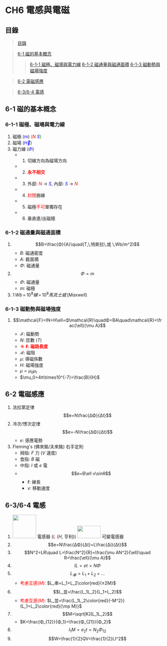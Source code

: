 # CH6 電感與電磁
## 目錄
> [目錄](#目錄)

> [6-1 磁的基本概念](<#6-1-磁的基本概念>)
> > [6-1-1 磁極、磁場與電力線](<#6-1-1-磁極、磁場與電力線>)
> > [6-1-2 磁通量與磁通面積](<#6-1-2-磁通量與磁通面積>)
> > [6-1-3 磁動勢與磁場強度](<#6-1-3-磁動勢與磁場強度>)  

> [6-2 電磁感應](<#6-2-電磁感應>)

>[6-3/6-4 電感](#6-36-4-電感)

## 6-1 磁的基本概念
### 6-1-1 磁極、磁場與電力線
1. 磁極 (<font color="blue">m</font>) <font color="green">(</font><font color="red">$N$</font>  <font color="blue">$S$</font><font color="green">)</font>
2. 磁場 (<font color="blue">$\vec{H}$</font>)
3. 磁力線 (<font color="blue">$Φ$</font>)
    * 1. 切線方向為磁場方向
    * 2. <font color="red">**永不相交**</font>
    * 3. 外部: <font color="red">$N$</font> → <font color="blue">$S$</font>, 內部: <font color="blue">$S$</font> → <font color="red">$N$</font>
    * 4. <font color="red">封閉</font>曲線
    * 5. 磁極<font color="red">不可</font>單獨存在
    * 6. 垂直進/出磁極
### 6-1-2 磁通量與磁通面積
1. $$B=\frac{Φ}{A}\quad(T,\,特斯拉\,或 \,Wb/m^2)$$
    * $B$: 磁通密度
    * $A$: 截面積
    * $\Phi$: 磁通量
2. $$Φ = m$$
    * $\Phi$: 磁通量
    * $m$: 磁極
3. $1\,Wb\,=\,10^8線\,=\,10^8馬克士威\,(Maxwell)$
### 6-1-3 磁動勢與磁場強度
1. $$\mathcal{F}=IN=H\ell=Φ\mathcal{R}\quadΦ=BA\quad\mathcal{R}=\frac{\ell}{\mu A}$$
    * $\mathcal{F}$: 磁動勢
    * $N$: 匝數 ($T$)
    * <font color="red">**☆ $\ell$: 磁路長度**</font>
    * $\mathcal{R}$: 磁阻
    * $\mu$: 導磁係數
    * $H$: 磁場強度
    * $\mu=\mu_0\mu_r$
    * $\mu_0=4π\times10^{-7}=\frac{B}{H}$

## 6-2 電磁感應
1. 法拉第定律 $$e=N\frac{ΔΦ}{Δt}$$
2. 冷次/愣次定律 $$e=-N\frac{ΔΦ}{Δt}$$
    * $e$: 感應電勢
3. Fleming's (佛來銘/夫來銘) 右手定則
    * 拇指: $F$ 力 ($V$ 速度)
    * 食指: $B$ 磁
    * 中指: $I$ 或 $e$ 電
    * $$e=B\ell v\sinθ$$
        * $\ell$: 線長
        * $v$: 移動速度
## 6-3/6-4 電感
1. <img src="https://resources.mrchip.cn/storage/images/20220321/223db2de563c29c766a6679c6a33ea49.png" width=75/> 電感器 (<font color="red">$L$</font> ($H$, 亨利))
<img src="https://encrypted-tbn0.gstatic.com/images?q=tbn:ANd9GcSTtVi3rUUrM_aIYa_PQ9dJNaoYTnOIm7tv6Rp1WSkzgQEbP4wOwyAAlea9rfgxXzIq7DI&usqp=CAU" width=75 height=40> 可變電感器
2. $$e=N\frac{ΔΦ}{Δt}=L\frac{Δi}{Δt}$$
3. $$N^2=LR\quad L=\frac{N^2}{R}=\frac{\mu AN^2}{\ell}\quad R=\frac{\ell}{\mu A}$$
4. $$IL=et=NΦ$$
5. $$L_串=L_1+L_2+...$$
    * <font color="red">考慮互感($M$): </font>$L_串=L_1+L_2\color{red}{±2M}$
6. $$L_並=\frac{L_1L_2}{L_1+L_2}$$
    * <font color="red">考慮互感($M$): </font>$L_並=\frac{L_1L_2\color{red}{-M^2}}{L_1+L_2\color{red}{\mp M}}$
7. $$M=\sqrt[K]{L_1L_2}$$
    * $K=\frac{Φ_{12}}{Φ_1}=\frac{Φ_{21}}{Φ_2}$
8. $$I_1M=e_2t=N_2Φ_{12}$$
9. $$W=\frac{1}{2}QV=\frac{1}{2}LI^2$$